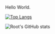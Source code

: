Hello World.

<!---
RooterDelWifi/RooterDelWifi is a ✨ special ✨ repository because its `README.md` (this file) appears on your GitHub profile.
You can click the Preview link to take a look at your changes.
--->

[![Top Langs](https://github-readme-stats.vercel.app/api/top-langs/?username=RooterDelWifi&layout=compact&theme=prussian)](https://github.com/RooterDelWifi/github-readme-stats) 
  
 ![Root's GitHub stats](https://github-readme-stats.vercel.app/api?username=RooterDelWifi&show_icons=true&theme=prussian)

